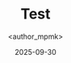 ---
title: Test
date: 2025-09-30
categories: [2-Networking, 2Net-Advance]
tags: [networking, services]
author: <author_mpmk>
---